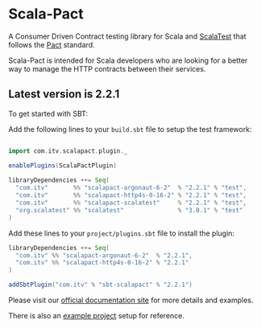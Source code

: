 # Scala-Pact
A Consumer Driven Contract testing library for Scala and [ScalaTest](http://www.scalatest.org/) that follows the [Pact](https://docs.pact.io/) standard.

Scala-Pact is intended for Scala developers who are looking for a better way to manage the HTTP contracts between their services.

## Latest version is 2.2.1

To get started with SBT:

Add the following lines to your `build.sbt` file to setup the test framework:
```scala

import com.itv.scalapact.plugin._

enablePlugins(ScalaPactPlugin)
        
libraryDependencies ++= Seq(
  "com.itv"       %% "scalapact-argonaut-6-2"  % "2.2.1" % "test",
  "com.itv"       %% "scalapact-http4s-0-16-2" % "2.2.1" % "test",
  "com.itv"       %% "scalapact-scalatest"     % "2.2.1" % "test",
  "org.scalatest" %% "scalatest"               % "3.0.1" % "test"
)
```

Add these lines to your `project/plugins.sbt` file to install the plugin:
```scala
libraryDependencies ++= Seq(
  "com.itv" %% "scalapact-argonaut-6-2"  % "2.2.1",
  "com.itv" %% "scalapact-http4s-0-16-2" % "2.2.1"
)

addSbtPlugin("com.itv" % "sbt-scalapact" % "2.2.1")
```

Please visit our [official documentation site](http://io.itv.com/scala-pact/) for more details and examples.

There is also an [example project](http://io.itv.com/scala-pact/examples/index.html) setup for reference.
